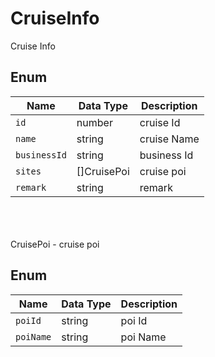 ﻿# CruiseInfo

Cruise Info

## Enum

| Name         | Data Type   | Description |
| ------------ | ----------- | ----------- |
| `id`         | number      | cruise Id   |
| `name`       | string      | cruise Name |
| `businessId` | string      | business Id |
| `sites`      | []CruisePoi | cruise poi  |
| `remark`     | string      | remark      |

<br/>
<br/>
<br/>
CruisePoi - cruise poi

## Enum

| Name      | Data Type | Description |
| --------- | --------- | ----------- |
| `poiId`   | string    | poi Id      |
| `poiName` | string    | poi Name    |
